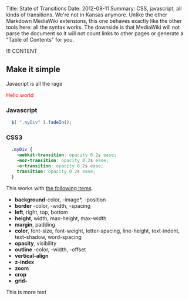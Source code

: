 Title: State of Transitions
Date: 2012-08-11
Summary: CSS, javascript, all kinds of transitions. We're not in Kansas anymore. Unlike the other Markdown MediaWiki extensions, this one behaves exactly like the other tools here: all the syntax works. The downside is that MediaWiki will not parse the document so it will not count links to other pages or generate a "Table of Contents" for you.

!!! CONTENT
## Make it simple
Javacript is all the rage
<style>
 .myDiv {
    color: red;
    -webkit-transition: opacity 0.2s ease;
    -moz-transition: opacity 0.2s ease;
    -o-transition: opacity 0.2s ease;
    transition: opacity 0.2s ease;
  }
</style>
<div class="myDiv">Hello world</div>


### Javascript
```javascript
  $( ".myDiv" ).fadeIn();
```

### CSS3
```css
  .myDiv {
    -webkit-transition: opacity 0.2s ease;
    -moz-transition: opacity 0.2s ease;
    -o-transition: opacity 0.2s ease;
    transition: opacity 0.2s ease;
  }
```
This works with [the following items](http://www.w3.org/TR/2009/WD-css3-transitions-20091201/#animatable-properties-).

- __background__-color, -image*, -position
- __border__ -color, -width, -spacing
- __left__, right, top, bottom
- __height__, width, max-height, max-width
- __margin__, padding
- __color__, font-size, font-weight, letter-spacing, line-height, text-indent, text-shadow, word-spacing
- __opacity__, visibility
- __outline__ -color, -width, -offset
- __vertical-align__
- __z-index__
- __zoom__
- __crop__
- __grid-__

This is more text
